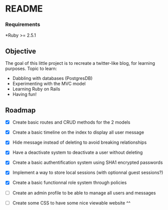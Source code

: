 # README
### Requirements

*Ruby >= 2.5.1

## Objective
The goal of this little project is to recreate a twitter-like blog, for learning purposes.
Topic to learn:
* Dabbling with databases (PostgresDB)
* Experimenting with the MVC model
* Learning Ruby on Rails
* Having fun!


## Roadmap
* [X] Create basic routes and CRUD methods for the 2 models
* [X] Create a basic timeline on the index to display all user message
* [X] Hide message instead of deleting to avoid breaking relationships
* [X] Have a deactivate system to deactivate a user without deleting
* [X] Create a basic authentification system using SHA1 encrypted passwords
* [X] Implement a way to store local sessions (with optionnal guest sessions?)
* [X] Create a basic functionnal role system through policies
* [ ] Create an admin profile to be able to manage all users and messages
* [ ] Create some CSS to have some nice viewable website ^^

